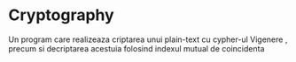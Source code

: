 # Cryptography

Un program care realizeaza criptarea unui plain-text cu cypher-ul Vigenere , precum si decriptarea acestuia folosind indexul mutual de coincidenta 

